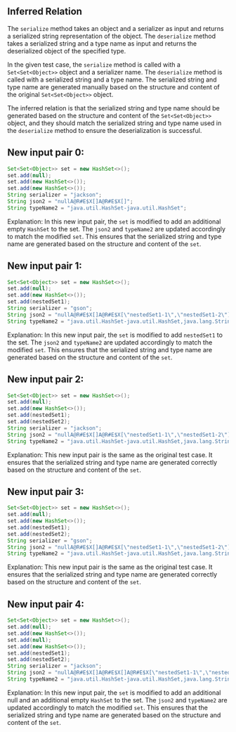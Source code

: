 ## Inferred Relation
The `serialize` method takes an object and a serializer as input and returns a serialized string representation of the object. The `deserialize` method takes a serialized string and a type name as input and returns the deserialized object of the specified type.

In the given test case, the `serialize` method is called with a `Set<Set<Object>>` object and a serializer name. The `deserialize` method is called with a serialized string and a type name. The serialized string and type name are generated manually based on the structure and content of the original `Set<Set<Object>>` object.

The inferred relation is that the serialized string and type name should be generated based on the structure and content of the `Set<Set<Object>>` object, and they should match the serialized string and type name used in the `deserialize` method to ensure the deserialization is successful.

## New input pair 0:
```java
Set<Set<Object>> set = new HashSet<>();
set.add(null);
set.add(new HashSet<>());
set.add(new HashSet<>());
String serializer = "jackson";
String json2 = "nullA@R#E$X[]A@R#E$X[]";
String typeName2 = "java.util.HashSet-java.util.HashSet";
```
Explanation: In this new input pair, the `set` is modified to add an additional empty `HashSet` to the set. The `json2` and `typeName2` are updated accordingly to match the modified `set`. This ensures that the serialized string and type name are generated based on the structure and content of the `set`.

## New input pair 1:
```java
Set<Set<Object>> set = new HashSet<>();
set.add(null);
set.add(new HashSet<>());
set.add(nestedSet1);
String serializer = "gson";
String json2 = "nullA@R#E$X[]A@R#E$X[\"nestedSet1-1\",\"nestedSet1-2\"]";
String typeName2 = "java.util.HashSet-java.util.HashSet,java.lang.String";
```
Explanation: In this new input pair, the `set` is modified to add `nestedSet1` to the set. The `json2` and `typeName2` are updated accordingly to match the modified `set`. This ensures that the serialized string and type name are generated based on the structure and content of the `set`.

## New input pair 2:
```java
Set<Set<Object>> set = new HashSet<>();
set.add(null);
set.add(new HashSet<>());
set.add(nestedSet1);
set.add(nestedSet2);
String serializer = "jackson";
String json2 = "nullA@R#E$X[]A@R#E$X[\"nestedSet1-1\",\"nestedSet1-2\"]A@R#E$X[\"nestedSet2-1\",\"nestedSet2-2\"]";
String typeName2 = "java.util.HashSet-java.util.HashSet,java.lang.String,java.lang.String";
```
Explanation: This new input pair is the same as the original test case. It ensures that the serialized string and type name are generated correctly based on the structure and content of the `set`.

## New input pair 3:
```java
Set<Set<Object>> set = new HashSet<>();
set.add(null);
set.add(new HashSet<>());
set.add(nestedSet1);
set.add(nestedSet2);
String serializer = "gson";
String json2 = "nullA@R#E$X[]A@R#E$X[\"nestedSet1-1\",\"nestedSet1-2\"]A@R#E$X[\"nestedSet2-1\",\"nestedSet2-2\"]";
String typeName2 = "java.util.HashSet-java.util.HashSet,java.lang.String,java.lang.String";
```
Explanation: This new input pair is the same as the original test case. It ensures that the serialized string and type name are generated correctly based on the structure and content of the `set`.

## New input pair 4:
```java
Set<Set<Object>> set = new HashSet<>();
set.add(null);
set.add(new HashSet<>());
set.add(null);
set.add(new HashSet<>());
set.add(nestedSet1);
set.add(nestedSet2);
String serializer = "jackson";
String json2 = "nullA@R#E$X[]A@R#E$X[]A@R#E$X[\"nestedSet1-1\",\"nestedSet1-2\"]A@R#E$X[\"nestedSet2-1\",\"nestedSet2-2\"]";
String typeName2 = "java.util.HashSet-java.util.HashSet,java.lang.String,java.lang.String";
```
Explanation: In this new input pair, the `set` is modified to add an additional null and an additional empty `HashSet` to the set. The `json2` and `typeName2` are updated accordingly to match the modified `set`. This ensures that the serialized string and type name are generated based on the structure and content of the `set`.